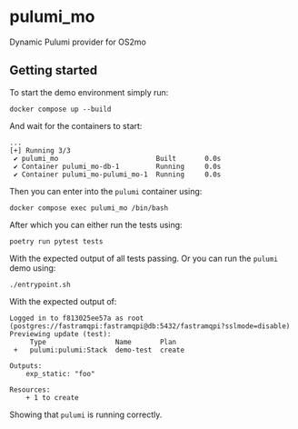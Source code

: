 # pulumi_mo

Dynamic Pulumi provider for OS2mo

## Getting started

To start the demo environment simply run:
```
docker compose up --build
```
And wait for the containers to start:
```
...
[+] Running 3/3
 ✔ pulumi_mo                        Built       0.0s
 ✔ Container pulumi_mo-db-1         Running     0.0s
 ✔ Container pulumi_mo-pulumi_mo-1  Running     0.0s
```
Then you can enter into the `pulumi` container using:
```
docker compose exec pulumi_mo /bin/bash
```
After which you can either run the tests using:
```
poetry run pytest tests
```
With the expected output of all tests passing.
Or you can run the `pulumi` demo using:
```
./entrypoint.sh
```
With the expected output of:
```
Logged in to f813025ee57a as root (postgres://fastramqpi:fastramqpi@db:5432/fastramqpi?sslmode=disable)
Previewing update (test):
     Type                 Name       Plan
 +   pulumi:pulumi:Stack  demo-test  create

Outputs:
    exp_static: "foo"

Resources:
    + 1 to create
```
Showing that `pulumi` is running correctly.
